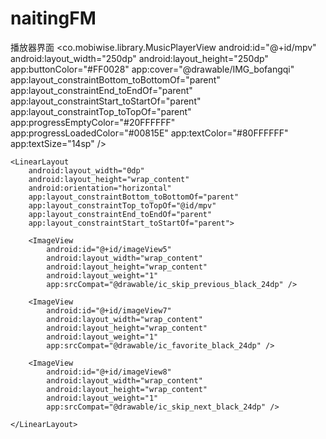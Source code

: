 # naitingFM
播放器界面
<co.mobiwise.library.MusicPlayerView
        android:id="@+id/mpv"
        android:layout_width="250dp"
        android:layout_height="250dp"
        app:buttonColor="#FF0028"
        app:cover="@drawable/IMG_bofangqi"
        app:layout_constraintBottom_toBottomOf="parent"
        app:layout_constraintEnd_toEndOf="parent"
        app:layout_constraintStart_toStartOf="parent"
        app:layout_constraintTop_toTopOf="parent"
        app:progressEmptyColor="#20FFFFFF"
        app:progressLoadedColor="#00815E"
        app:textColor="#80FFFFFF"
        app:textSize="14sp" />

    <LinearLayout
        android:layout_width="0dp"
        android:layout_height="wrap_content"
        android:orientation="horizontal"
        app:layout_constraintBottom_toBottomOf="parent"
        app:layout_constraintTop_toTopOf="@id/mpv"
        app:layout_constraintEnd_toEndOf="parent"
        app:layout_constraintStart_toStartOf="parent">

        <ImageView
            android:id="@+id/imageView5"
            android:layout_width="wrap_content"
            android:layout_height="wrap_content"
            android:layout_weight="1"
            app:srcCompat="@drawable/ic_skip_previous_black_24dp" />

        <ImageView
            android:id="@+id/imageView7"
            android:layout_width="wrap_content"
            android:layout_height="wrap_content"
            android:layout_weight="1"
            app:srcCompat="@drawable/ic_favorite_black_24dp" />

        <ImageView
            android:id="@+id/imageView8"
            android:layout_width="wrap_content"
            android:layout_height="wrap_content"
            android:layout_weight="1"
            app:srcCompat="@drawable/ic_skip_next_black_24dp" />

    </LinearLayout>
